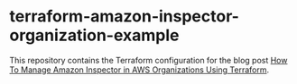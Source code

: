 # terraform-amazon-inspector-organization-example

This repository contains the Terraform configuration for the blog post [How To Manage Amazon Inspector in AWS Organizations Using Terraform](https://blog.avangards.io/how-to-manage-amazon-inspector-in-aws-organizations-using-terraform).
